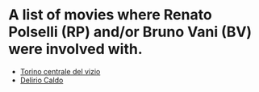 # A list of movies where Renato Polselli (RP) and/or Bruno Vani (BV) were involved with.

- [Torino centrale del vizio](movies/tcdv.md)
- [Delirio Caldo](movies/dc.md)

